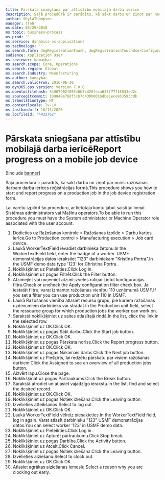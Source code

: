 ```yaml
---
title: Pārskata sniegšana par attīstību mobilajā darba ierīcē
description: Šajā procedūrā ir parādīts, kā sākt darbu un ziņot par norisi ražošanas darbam darba ierīces reģistrācijas formā.
author: ShylaThompson
manager: tfehr
ms.date: 08/29/2018
ms.topic: business-process
ms.prod: ''
ms.service: dynamics-ax-applications
ms.technology: ''
ms.search.form: JmgRegistrationTouch, JmgRegistrationTouchUserConfiguration, JmgRegistrationTouchStart, JmgRegistrationTouchReportFeedback, JmgRegistrationTouchAssignedJobs, JmgRegistrationTouchBreak, JmgRegistrationTouchLeave, JmgRegistrationTouchIndirectActivity, JmgDialogForm, JmgRegistrationTouchReportProgress, JmgFeedbackWizard, JmgJobBundleProdFeedback
audience: Application User
ms.reviewer: kamaybac
ms.search.scope: Core, Operations
ms.search.region: Global
ms.search.industry: Manufacturing
ms.author: kamaybac
ms.search.validFrom: 2016-06-30
ms.dyn365.ops.version: Version 7.0.0
ms.openlocfilehash: 34067902f05546b5c420feca633f77f16033ed2c
ms.sourcegitcommit: 199848e78df5cb7c439b001bdbe1ece963593cdb
ms.translationtype: HT
ms.contentlocale: lv-LV
ms.lasthandoff: 10/13/2020
ms.locfileid: "4432762"
---
```

# <a name="report-progress-on-a-mobile-job-device"></a><span data-ttu-id="2ad16-103">Pārskata sniegšana par attīstību mobilajā darba ierīcē</span><span class="sxs-lookup"><span data-stu-id="2ad16-103">Report progress on a mobile job device</span></span>

[!include [banner](../../includes/banner.md)]

<span data-ttu-id="2ad16-104">Šajā procedūrā ir parādīts, kā sākt darbu un ziņot par norisi ražošanas darbam darba ierīces reģistrācijas formā.</span><span class="sxs-lookup"><span data-stu-id="2ad16-104">This procedure shows you how to start and report progress on a production job in the job device registration form.</span></span>



<span data-ttu-id="2ad16-105">Lai varētu izpildīt šo procedūru, ar lietotāja kontu jābūt saistītai lomai Sistēmas administrators vai Mašīnu operators.</span><span class="sxs-lookup"><span data-stu-id="2ad16-105">To be able to run this procedure you must have the System administator or Machine Operator role associated with the user account.</span></span>

1. <span data-ttu-id="2ad16-106">Dodieties uz Ražošanas kontrole > Ražošanas izpilde > Darbu kartes ierīce.</span><span class="sxs-lookup"><span data-stu-id="2ad16-106">Go to Production control > Manufacturing execution > Job card device.</span></span>
2. <span data-ttu-id="2ad16-107">Laukā WorkerTextField ievadiet darbinieka žetonu.</span><span class="sxs-lookup"><span data-stu-id="2ad16-107">In the WorkerTextField field, enter the badge of a worker.</span></span> <span data-ttu-id="2ad16-108">USMF demonstrācijas datos ierakstiet "123" darbiniekam "Kristīna Portra".</span><span class="sxs-lookup"><span data-stu-id="2ad16-108">In the USMF demo data type '123' for Christina Portra..</span></span>
3. <span data-ttu-id="2ad16-109">Noklikšķiniet uz Pieteikties.</span><span class="sxs-lookup"><span data-stu-id="2ad16-109">Click Log in.</span></span>
4. <span data-ttu-id="2ad16-110">Noklikšķiniet uz pogas Filtrēt.</span><span class="sxs-lookup"><span data-stu-id="2ad16-110">Click the Filter button.</span></span>
5. <span data-ttu-id="2ad16-111">Atzīmējiet vai noņemiet atzīmi izvēles rūtiņai Lietot konfigurācijas filtru.</span><span class="sxs-lookup"><span data-stu-id="2ad16-111">Check or uncheck the Apply configuration filter check box.</span></span> <span data-ttu-id="2ad16-112">Ja iestatāt filtru, varat izmantot ražošanas vienību 110 uzņēmumā USMF.</span><span class="sxs-lookup"><span data-stu-id="2ad16-112">If you set a filter you can use production unit 110 in USMF.</span></span>
6. <span data-ttu-id="2ad16-113">Laukā Ražošanas vienība atlasiet resursu grupu, pie kuriem ražošanas uzdevumiem darbinieks var strādāt.</span><span class="sxs-lookup"><span data-stu-id="2ad16-113">In the Production unit field, select the ressource group for which production jobs the worker can work on.</span></span>
7. <span data-ttu-id="2ad16-114">Sarakstā noklikšķiniet uz saites atlasītajā rindā.</span><span class="sxs-lookup"><span data-stu-id="2ad16-114">In the list, click the link in the selected row.</span></span>
8. <span data-ttu-id="2ad16-115">Noklikšķiniet uz OK.</span><span class="sxs-lookup"><span data-stu-id="2ad16-115">Click OK.</span></span>
9. <span data-ttu-id="2ad16-116">Noklikšķiniet uz pogas Sākt darbu.</span><span class="sxs-lookup"><span data-stu-id="2ad16-116">Click the Start job button.</span></span>
10. <span data-ttu-id="2ad16-117">Noklikšķiniet uz OK.</span><span class="sxs-lookup"><span data-stu-id="2ad16-117">Click OK.</span></span>
11. <span data-ttu-id="2ad16-118">Noklikšķiniet uz pogas Pārskata norise.</span><span class="sxs-lookup"><span data-stu-id="2ad16-118">Click the Report progress button.</span></span>
12. <span data-ttu-id="2ad16-119">Noklikšķiniet uz OK.</span><span class="sxs-lookup"><span data-stu-id="2ad16-119">Click OK.</span></span>
13. <span data-ttu-id="2ad16-120">Noklikšķiniet uz pogas Nākamais darbs.</span><span class="sxs-lookup"><span data-stu-id="2ad16-120">Click the Next job button.</span></span>
14. <span data-ttu-id="2ad16-121">Noklikšķiniet uz Piešķirts, lai redzētu pārskatu par visiem ražošanas darbiem.</span><span class="sxs-lookup"><span data-stu-id="2ad16-121">Click the Assigned to see an overview of all production jobs button.</span></span>
15. <span data-ttu-id="2ad16-122">Aizvērt lapu.</span><span class="sxs-lookup"><span data-stu-id="2ad16-122">Close the page.</span></span>
16. <span data-ttu-id="2ad16-123">Noklikšķināt uz pogas Pārtraukums.</span><span class="sxs-lookup"><span data-stu-id="2ad16-123">Click the Break button.</span></span>
17. <span data-ttu-id="2ad16-124">Sarakstā atrodiet un atlasiet vajadzīgo ierakstu.</span><span class="sxs-lookup"><span data-stu-id="2ad16-124">In the list, find and select the desired record.</span></span>
18. <span data-ttu-id="2ad16-125">Noklikšķiniet uz OK.</span><span class="sxs-lookup"><span data-stu-id="2ad16-125">Click OK.</span></span>
19. <span data-ttu-id="2ad16-126">Noklikšķiniet uz pogas Notiek iziešana.</span><span class="sxs-lookup"><span data-stu-id="2ad16-126">Click the Leaving button.</span></span>
20. <span data-ttu-id="2ad16-127">Izvēlieties atteikšanos.</span><span class="sxs-lookup"><span data-stu-id="2ad16-127">Select to log out.</span></span>
21. <span data-ttu-id="2ad16-128">Noklikšķiniet uz OK.</span><span class="sxs-lookup"><span data-stu-id="2ad16-128">Click OK.</span></span>
22. <span data-ttu-id="2ad16-129">Laukā WorkerTextField vēlreiz piesakieties.</span><span class="sxs-lookup"><span data-stu-id="2ad16-129">In the WorkerTextField field, log in again.</span></span> <span data-ttu-id="2ad16-130">Varat atlasīt darbinieku "123" USMF demonstrācijas datos.</span><span class="sxs-lookup"><span data-stu-id="2ad16-130">You can select worker '123' in USMF demo data.</span></span>
23. <span data-ttu-id="2ad16-131">Noklikšķiniet uz Pieteikties.</span><span class="sxs-lookup"><span data-stu-id="2ad16-131">Click Log in.</span></span>
24. <span data-ttu-id="2ad16-132">Noklikšķiniet uz Apturēt pārtraukumu.</span><span class="sxs-lookup"><span data-stu-id="2ad16-132">Click Stop break.</span></span>
25. <span data-ttu-id="2ad16-133">Noklikšķiniet uz pogas Darbība.</span><span class="sxs-lookup"><span data-stu-id="2ad16-133">Click the Activity button.</span></span>
26. <span data-ttu-id="2ad16-134">Noklikšķiniet uz Atcelt.</span><span class="sxs-lookup"><span data-stu-id="2ad16-134">Click Cancel.</span></span>
27. <span data-ttu-id="2ad16-135">Noklikšķiniet uz pogas Notiek iziešana.</span><span class="sxs-lookup"><span data-stu-id="2ad16-135">Click the Leaving button.</span></span>
28. <span data-ttu-id="2ad16-136">Izvēlieties aiziešanu.</span><span class="sxs-lookup"><span data-stu-id="2ad16-136">Select to clock out.</span></span>
29. <span data-ttu-id="2ad16-137">Noklikšķiniet uz OK.</span><span class="sxs-lookup"><span data-stu-id="2ad16-137">Click OK.</span></span>
30. <span data-ttu-id="2ad16-138">Atlasiet agrākas aiziešanas iemeslu.</span><span class="sxs-lookup"><span data-stu-id="2ad16-138">Select a reason why you are clocking out early.</span></span>

